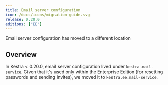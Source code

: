 ```yaml
---
title: Email server configuration
icon: /docs/icons/migration-guide.svg
release: 0.20.0
editions: ["EE"]
---
```


Email server configuration has moved to a different location

## Overview

In Kestra < 0.20.0, email server configuration lived under `kestra.mail-service`. Given that it's used only within the Enterprise Edition (for resetting passwords and sending invites), we moved it to `kestra.ee.mail-service`.
